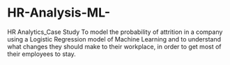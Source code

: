 # HR-Analysis-ML-
HR Analytics_Case Study
To model the probability of attrition in a company using a Logistic Regression model of Machine Learning and to understand what changes they should make to their workplace, in order to get most of their employees to stay.
